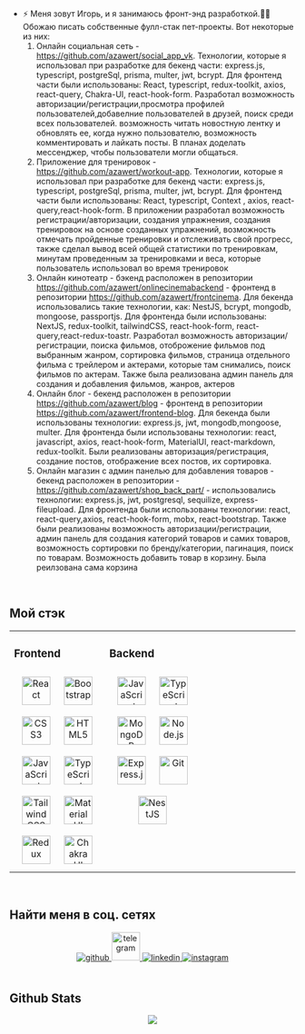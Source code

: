 - ⚡ Меня зовут Игорь, и я занимаюсь фронт-энд разработкой.👨‍💻
     Обожаю писать собственные фулл-стак пет-проекты. Вот некоторые из них:
     1) Онлайн социальная сеть - https://github.com/azawert/social_app_vk. Технологии, которые я использовал при разработке для бекенд части: express.js, typescript, postgreSql, prisma, multer, jwt, bcrypt.           Для фронтенд части были использованы: React, typescript, redux-toolkit, axios, react-query, Chakra-UI, react-hook-form.
          Разработал возможность авторизации/регистрации,просмотра профилей пользователей,добавелние пользователей в друзей, поиск среди всех пользователей. возможность читать новостную лентку и обновлять ее,           когда нужно пользователю, возможность комментировать и лайкать посты. В планах доделать мессенджер, чтобы пользователи могли общаться.
     2) Приложение для тренировок - https://github.com/azawert/workout-app. Технологии, которые я использовал при разработке для бекенд части: express.js, typescript, postgreSql, prisma, multer, jwt, bcrypt.
        Для фронтенд части были использованы: React, typescript, Context , axios, react-query,react-hook-form. В приложении разработал возможность регистрации/авторизации, создания упражнения, создания тренировок на основе созданных упражнений, возможность отмечать пройденные тренировки и отслеживать свой прогресс, также сделал вывод всей общей статистики по тренировкам, минутам проведенным за тренировками и веса, которые пользователь использовал во время тренировок
     3) Онлайн кинотеатр - бэкенд расположен в репозитории https://github.com/azawert/onlinecinemabackend - фронтенд в репозитории https://github.com/azawert/frontcinema. Для бекенда использовались такие технологии, как: NestJS, bcrypt, mongodb, mongoose, passportjs. Для фронтенда были использованы: NextJS, redux-toolkit, tailwindCSS, react-hook-form, react-query,react-redux-toastr. Разработал возможность авторизации/регистрации, поиска фильмов, отоброжение фильмов под выбранным жанром, сортировка фильмов, страница отдельного фильма с трейлером и актерами, которые там снимались, поиск фильмов по актерам. Также была реализована админ панель для создания и добавления фильмов, жанров, актеров
     4) Онлайн блог - бекенд расположен в репозитории https://github.com/azawert/blog - фронтенд в репозитории https://github.com/azawert/frontend-blog. Для бекенда были использованы технологии: express.js, jwt, mongodb,mongoose, multer. Для фронтенда были использованы технологии: react, javascript, axios, react-hook-form, MaterialUI, react-markdown, redux-toolkit. 
Были реализованы авторизация/регистрация, создание постов, отображение всех постов, их сортировка.
     5) Онлайн магазин с админ панелью для добавления товаров - бекенд расположен в репозитории - https://github.com/azawert/shop_back_part/ - использовались технологии: express.js, jwt, postgresql, sequilize, express-fileupload. Для фронтенда были использованы технологии: react, react-query,axios, react-hook-form, mobx, react-bootstrap. Также были реализованы возможность авторизации/регистрации, админ панель для создания категорий товаров и самих товаров, возможность сортировки по бренду/категории, пагинация, поиск по товарам. Возможность добавить товар в корзину. Была реилзована сама корзина
      

<br/>  


## Мой стэк 
<table><tr><td valign="top" width="33%">



### Frontend  
<div align="center">  
<a href="https://reactjs.org/" target="_blank"><img style="margin: 10px" src="https://profilinator.rishav.dev/skills-assets/react-original-wordmark.svg" alt="React" height="50" /></a>  
<a href="https://getbootstrap.com/docs/3.4/javascript/" target="_blank"><img style="margin: 10px" src="https://profilinator.rishav.dev/skills-assets/bootstrap-plain.svg" alt="Bootstrap" height="50" /></a>  
<a href="https://www.w3schools.com/css/" target="_blank"><img style="margin: 10px" src="https://profilinator.rishav.dev/skills-assets/css3-original-wordmark.svg" alt="CSS3" height="50" /></a>  
<a href="https://en.wikipedia.org/wiki/HTML5" target="_blank"><img style="margin: 10px" src="https://profilinator.rishav.dev/skills-assets/html5-original-wordmark.svg" alt="HTML5" height="50" /></a>  
<a href="https://www.javascript.com/" target="_blank"><img style="margin: 10px" src="https://profilinator.rishav.dev/skills-assets/javascript-original.svg" alt="JavaScript" height="50" /></a>  
<a href="https://www.typescriptlang.org/" target="_blank"><img style="margin: 10px" src="https://profilinator.rishav.dev/skills-assets/typescript-original.svg" alt="TypeScript" height="50" /></a>  
<a href="https://www.tailwindcss.com/" target="_blank"><img style="margin: 10px" src="https://profilinator.rishav.dev/skills-assets/tailwindcss.svg" alt="Tailwind CSS" height="50" /></a>  
<a href="https://mui.com/" target="_blank"><img style="margin: 10px" src="https://profilinator.rishav.dev/skills-assets/mui.png" alt="Material UI" height="50" /></a>  
<a href="https://redux.js.org/" target="_blank"><img style="margin: 10px" src="https://profilinator.rishav.dev/skills-assets/redux-original.svg" alt="Redux" height="50" /></a>  
<a href="https://chakra-ui.com/" target="_blank"><img style="margin: 10px" src="https://profilinator.rishav.dev/skills-assets/chakraui.png" alt="Chakra UI" height="50" /></a>  
</div>

</td><td valign="top" width="33%">



### Backend  
<div align="center">  
<a href="https://www.javascript.com/" target="_blank"><img style="margin: 10px" src="https://profilinator.rishav.dev/skills-assets/javascript-original.svg" alt="JavaScript" height="50" /></a>  
<a href="https://www.typescriptlang.org/" target="_blank"><img style="margin: 10px" src="https://profilinator.rishav.dev/skills-assets/typescript-original.svg" alt="TypeScript" height="50" /></a>  
<a href="https://www.mongodb.com/" target="_blank"><img style="margin: 10px" src="https://profilinator.rishav.dev/skills-assets/mongodb-original-wordmark.svg" alt="MongoDB" height="50" /></a>  
<a href="https://nodejs.org/" target="_blank"><img style="margin: 10px" src="https://profilinator.rishav.dev/skills-assets/nodejs-original-wordmark.svg" alt="Node.js" height="50" /></a>  
<a href="https://expressjs.com/" target="_blank"><img style="margin: 10px" src="https://profilinator.rishav.dev/skills-assets/express-original-wordmark.svg" alt="Express.js" height="50" /></a>  
<a href="https://github.com/" target="_blank"><img style="margin: 10px" src="https://profilinator.rishav.dev/skills-assets/git-scm-icon.svg" alt="Git" height="50" /></a>  
<a href="https://nestjs.com/" target="_blank"><img style="margin: 10px" src="https://profilinator.rishav.dev/skills-assets/nestjs.svg" alt="NestJS" height="50" /></a>  
</div>

</td><td valign="top" width="33%">



</td></tr></table>  

<br/>  


## Найти меня в соц. сетях
<div align="center">
<a href="https://github.com/azawert" target="_blank">
<img src=https://img.shields.io/badge/github-%2324292e.svg?&style=for-the-badge&logo=github&logoColor=white alt=github style="margin-bottom: 5px;" />
</a>

<a href="https://t.me/azawert1337" target="_blank">
  <img src=https://upload.wikimedia.org/wikipedia/commons/thumb/8/82/Telegram_logo.svg/2048px-Telegram_logo.svg alt=telegram style="margin-bottom: 5px;width: 50px" />
</a>
<a href="https://www.linkedin.com/in/igor-badurkin-395353253/" target="_blank">
<img src=https://img.shields.io/badge/linkedin-%231E77B5.svg?&style=for-the-badge&logo=linkedin&logoColor=white alt=linkedin style="margin-bottom: 5px;" />
</a>
<a href="https://instagram.com/azawerthegamer" target="_blank">
<img src=https://img.shields.io/badge/instagram-%23000000.svg?&style=for-the-badge&logo=instagram&logoColor=white alt=instagram style="margin-bottom: 5px;" />
</a>  
</div>  
  

<br/>  


## Github Stats  
<div align="center"><img src="https://github-readme-stats.vercel.app/api/top-langs/?username=azawert&layout=pie" align="center" /></div>  

<br/>  

